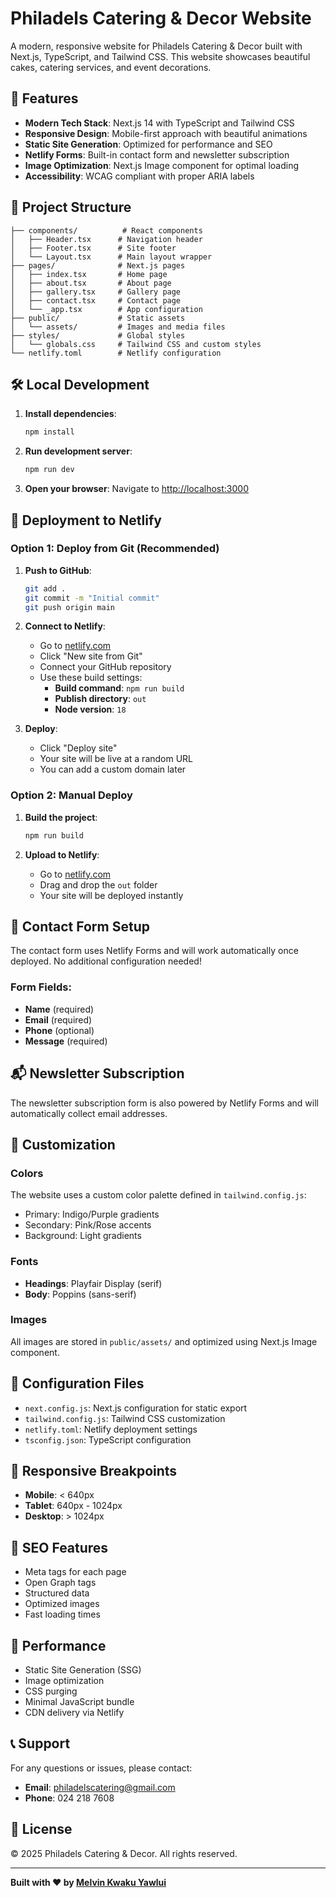 # Philadels Catering & Decor Website

A modern, responsive website for Philadels Catering & Decor built with Next.js, TypeScript, and Tailwind CSS. This website showcases beautiful cakes, catering services, and event decorations.

## 🚀 Features

- **Modern Tech Stack**: Next.js 14 with TypeScript and Tailwind CSS
- **Responsive Design**: Mobile-first approach with beautiful animations
- **Static Site Generation**: Optimized for performance and SEO
- **Netlify Forms**: Built-in contact form and newsletter subscription
- **Image Optimization**: Next.js Image component for optimal loading
- **Accessibility**: WCAG compliant with proper ARIA labels

## 📁 Project Structure

```
├── components/          # React components
│   ├── Header.tsx      # Navigation header
│   ├── Footer.tsx      # Site footer
│   └── Layout.tsx      # Main layout wrapper
├── pages/              # Next.js pages
│   ├── index.tsx       # Home page
│   ├── about.tsx       # About page
│   ├── gallery.tsx     # Gallery page
│   ├── contact.tsx     # Contact page
│   └── _app.tsx        # App configuration
├── public/             # Static assets
│   └── assets/         # Images and media files
├── styles/             # Global styles
│   └── globals.css     # Tailwind CSS and custom styles
└── netlify.toml        # Netlify configuration
```

## 🛠️ Local Development

1. **Install dependencies**:
   ```bash
   npm install
   ```

2. **Run development server**:
   ```bash
   npm run dev
   ```

3. **Open your browser**:
   Navigate to [http://localhost:3000](http://localhost:3000)

## 🚀 Deployment to Netlify

### Option 1: Deploy from Git (Recommended)

1. **Push to GitHub**:
   ```bash
   git add .
   git commit -m "Initial commit"
   git push origin main
   ```

2. **Connect to Netlify**:
   - Go to [netlify.com](https://netlify.com)
   - Click "New site from Git"
   - Connect your GitHub repository
   - Use these build settings:
     - **Build command**: `npm run build`
     - **Publish directory**: `out`
     - **Node version**: `18`

3. **Deploy**:
   - Click "Deploy site"
   - Your site will be live at a random URL
   - You can add a custom domain later

### Option 2: Manual Deploy

1. **Build the project**:
   ```bash
   npm run build
   ```

2. **Upload to Netlify**:
   - Go to [netlify.com](https://netlify.com)
   - Drag and drop the `out` folder
   - Your site will be deployed instantly

## 📧 Contact Form Setup

The contact form uses Netlify Forms and will work automatically once deployed. No additional configuration needed!

### Form Fields:
- **Name** (required)
- **Email** (required)
- **Phone** (optional)
- **Message** (required)

## 📬 Newsletter Subscription

The newsletter subscription form is also powered by Netlify Forms and will automatically collect email addresses.

## 🎨 Customization

### Colors
The website uses a custom color palette defined in `tailwind.config.js`:
- Primary: Indigo/Purple gradients
- Secondary: Pink/Rose accents
- Background: Light gradients

### Fonts
- **Headings**: Playfair Display (serif)
- **Body**: Poppins (sans-serif)

### Images
All images are stored in `public/assets/` and optimized using Next.js Image component.

## 🔧 Configuration Files

- `next.config.js`: Next.js configuration for static export
- `tailwind.config.js`: Tailwind CSS customization
- `netlify.toml`: Netlify deployment settings
- `tsconfig.json`: TypeScript configuration

## 📱 Responsive Breakpoints

- **Mobile**: < 640px
- **Tablet**: 640px - 1024px
- **Desktop**: > 1024px

## 🎯 SEO Features

- Meta tags for each page
- Open Graph tags
- Structured data
- Optimized images
- Fast loading times

## 🚀 Performance

- Static Site Generation (SSG)
- Image optimization
- CSS purging
- Minimal JavaScript bundle
- CDN delivery via Netlify

## 📞 Support

For any questions or issues, please contact:
- **Email**: philadelscatering@gmail.com
- **Phone**: 024 218 7608

## 📄 License

© 2025 Philadels Catering & Decor. All rights reserved.

---

**Built with ❤️ by [Melvin Kwaku Yawlui](https://portfolio-site-pi-sable.vercel.app/)**
